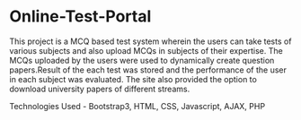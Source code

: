 # Online-Test-Portal
This project is a MCQ based test system wherein the users can take tests of various subjects and also upload MCQs in subjects of their expertise. The MCQs uploaded by the users were used to dynamically create question papers.Result of the each test was stored and the performance of the user in each subject was evaluated. The site also provided the option to download university papers of different streams.


Technologies Used - Bootstrap3, HTML, CSS, Javascript, AJAX, PHP
